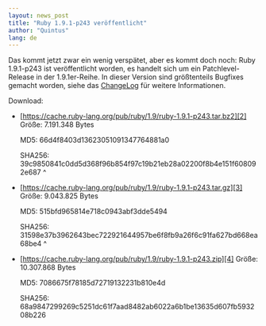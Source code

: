 ```yaml
---
layout: news_post
title: "Ruby 1.9.1-p243 veröffentlicht"
author: "Quintus"
lang: de
---
```


Das kommt jetzt zwar ein wenig verspätet, aber es kommt doch noch: Ruby
1.9.1-p243 ist veröffentlicht worden, es handelt sich um ein
Patchlevel-Release in der 1.9.1er-Reihe. In dieser Version sind
größtenteils Bugfixes gemacht worden, siehe das [ChangeLog][1] für
weitere Informationen.

Download:

* [https://cache.ruby-lang.org/pub/ruby/1.9/ruby-1.9.1-p243.tar.bz2][2]
  Größe: 7.191.348 Bytes

  MD5: 66d4f8403d13623051091347764881a0

  SHA256:
  39c9850841c0dd5d368f96b854f97c19b21eb28a02200f8b4e151f608092e687
^

* [https://cache.ruby-lang.org/pub/ruby/1.9/ruby-1.9.1-p243.tar.gz][3]
  Größe: 9.043.825 Bytes

  MD5: 515bfd965814e718c0943abf3dde5494

  SHA256:
  31598e37b3962643bec722921644957be6f8fb9a26f6c91fa627bd668ea68be4
^

* [https://cache.ruby-lang.org/pub/ruby/1.9/ruby-1.9.1-p243.zip][4]
  Größe: 10.307.868 Bytes

  MD5: 7086675f78185d72719132231b810e4d

  SHA256:
  68a9847299269c5251dc61f7aad8482ab6022a6b1be13635d607fb593208b226



[1]: http://svn.ruby-lang.org/repos/ruby/branches/ruby_1_9_1/ChangeLog
[2]: https://cache.ruby-lang.org/pub/ruby/1.9/ruby-1.9.1-p243.tar.bz2
[3]: https://cache.ruby-lang.org/pub/ruby/1.9/ruby-1.9.1-p243.tar.gz
[4]: https://cache.ruby-lang.org/pub/ruby/1.9/ruby-1.9.1-p243.zip
